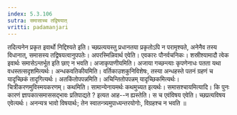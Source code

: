 ```yaml
---
index: 5.3.106
sutra: समासाच्च तद्विषयात्‌
vritti: padamanjari
---
```


 तदित्यनेन प्रकृत इवार्थो निद्दिश्यते इति। च्छप्रत्ययस्तु प्रधानतया प्रकृतोऽपि न परामृश्यते, अनेनैव तस्य विधानात्, समासस्य तद्विषयत्वानुपपतेः। अपरस्मिन्निवार्थ एवेति। एवकारः पौनर्वचनिकः। शस्रीश्यामादौ त्वेक इवार्थः समासेऽन्तर्भूत इति छाए न भवति। अजाकृपाणीयमिति। अजाया गच्छन्त्याः कृपणेनाधः पतता यथा वधस्तत्सदृशमित्यर्थः। अन्धकवतिकीयमिति। वर्तिकाउशकुनिविशेषः, तस्या अन्धहस्ते पतनं ग्रहणं च यादृच्छिकं तादृगित्यर्थः। अतकिंतोपपन्नमिति। अचिन्तितोपपन्नम् यादृच्छिकमित्यर्थः। चित्रीकरणमुविस्मयकरणम्। कथमिति। सामान्येनायमर्थः कथमुच्यत इत्यर्थः। समासश्चायमित्यादि। कि पुनः कारणं ज्ञापकात्समाससद्भावः प्रतिपाद्यते ? इत्यत आह--न ह्यस्तेति। स च एवंविषय एवेति। च्छप्रत्यविषय एवेत्यर्थः। अनन्यत्र भावो विषयार्थः; तेन स्वातन्त्र्यमुपाध्यन्तरयोगोः, विग्रहश्च न भवति ॥